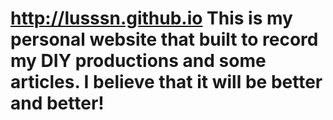 http://lusssn.github.io
This is my personal website that built to record my DIY productions and some articles.
I believe that it will be better and better!
=====================
